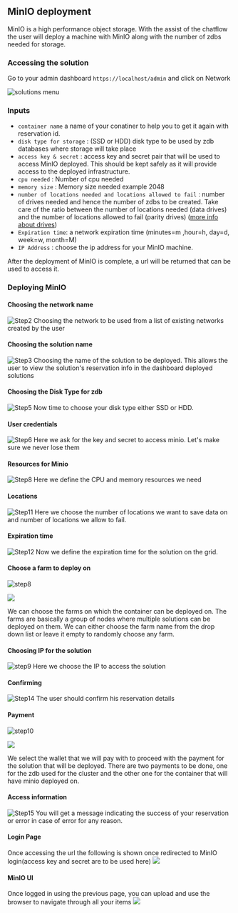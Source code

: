 ## MinIO deployment

MinIO is a high performance object storage. With the assist of the chatflow the user will deploy a machine with MinIO along with the number of zdbs needed for storage.

### Accessing the solution

Go to your admin dashboard `https://localhost/admin` and click on Network

![solutions menu](adminmenu.png)


### Inputs

- `container name` a name of your conatiner to help you to get it again with reservation id.
- `disk type for storage` : (SSD or HDD) disk type to be used by zdb databases where storage will take place
- `access key & secret` : access key and secret pair that will be used to access MinIO deployed. This should be kept safely as it will provide access to the deployed infrastructure.
- `cpu needed` : Number of cpu needed
- `memory size` : Memory size needed example 2048
- `number of locations needed and locations allowed to fail` : number of drives needed and hence the number of zdbs to be created. Take care of the ratio between the number of locations needed (data drives) and the number of locations allowed to fail (parity drives) ([more info about drives](https://docs.min.io/docs/minio-erasure-code-quickstart-guide.html))
- `Expiration time`: a network expiration time (minutes=m ,hour=h, day=d, week=w, month=M)
- `IP Address` : choose the ip address for your MinIO machine.


After the deployment of MinIO is complete,  a url will be returned that can be used to access it.

### Deploying MinIO


#### Choosing the network name

![Step2](./img/minio2.png)
Choosing the network to be used from a list of existing networks created by the user

#### Choosing the solution name


![Step3](./img/minio3.png)
Choosing the name of the solution to be deployed. This allows the user to view the solution's reservation info in the dashboard deployed solutions

#### Choosing the Disk Type for zdb

![Step5](./img/minio5.png)
Now time to choose your disk type either SSD or HDD.


#### User credentials

![Step6](./img/minio6.png)
Here we ask for the key and secret to access minio. Let's make sure we never lose them

#### Resources for Minio

![Step8](./img/minio9.png)
Here we define the CPU and memory resources we need

#### Locations

![Step11](./img/minio11.png)
Here we choose the number of locations we want to save data on and number of locations we allow to fail.

#### Expiration time

![Step12](./img/minio13.png)
Now we define the expiration time for the solution on the grid.

#### Choose a farm to deploy on

![step8](./img/minio_farms_zdb.png)

![](./img/minio_farms_container.png)

We can choose the farms on which the container can be deployed on. The farms are basically a group of nodes where multiple solutions can be deployed on them. We can either choose the farm name from the drop down list or leave it empty to randomly choose any farm.

#### Choosing IP for the solution

![step9](./img/minio14.png)
Here we choose the IP to access the solution

#### Confirming

![Step14](./img/minio15.png)
The user should confirm his reservation details

#### Payment

![step10](./img/minio_payment_zdb.png)

![](./img/minio_payment_container.png)

We select the wallet that we will pay with to proceed with the payment for the solution that will be deployed. There are two payments to be done, one for the zdb used for the cluster and the other one for the container that will have minio deployed on.

#### Access information
![Step15](./img/minio16.png)
You will get a message indicating the success of your reservation or error in case of error for any reason.

#### Login Page

Once accessing the url the following is shown once redirected to MinIO login(access key and secret are to be used here)
![](./img/login.png)

#### MinIO UI

Once logged in using the previous page, you can upload and use the browser to navigate through all your items
![](./img/upload.png)


